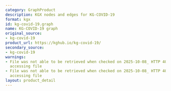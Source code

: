 ```yaml
---
category: GraphProduct
description: KGX nodes and edges for KG-COVID-19
format: kgx
id: kg-covid-19.graph
name: KG-COVID-19 graph
original_source:
- kg-covid-19
product_url: https://kghub.io/kg-covid-19/
secondary_source:
- kg-covid-19
warnings:
- File was not able to be retrieved when checked on 2025-10-08_ HTTP 403 error when
  accessing file
- File was not able to be retrieved when checked on 2025-10-08_ HTTP 403 error when
  accessing file
layout: product_detail
---
```

